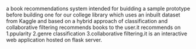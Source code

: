 a book recommendations system intended for buidding a sample prototype before building one for our college library which uses an inbuilt dataset from Kaggle and based on a hybrid approach of classification and collaborative filtering recommends books to the user.it recommends on 1.ppularity 2.genre classification 3.collaborative filtering.it is an interactive web application hosted on flask server.
